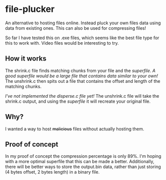 # file-plucker
An alternative to hosting files online. Instead pluck your own files data using data from existing ones.
This can also be used for compressing files! 

So far I have tested this on .exe files, which seems like the best file type for this to work with.
Video files would be interesting to try.

## How it works ##
The shrink.c file finds matching chunks from your file and the *superfile*.
*A good superfile would be a large file that contains data similar to your own!*
The unshrink.c then spits out a file that contains the offset and length of the matching chunks.

*I've not implemented the disperse.c file yet!*
The unshrink.c file will take the shrink.c output, and using the *superfile* it will recreate your original file.

## Why? ##
I wanted a way to host ~~malicious~~ files without actually hosting them.

## Proof of concept ##
In my proof of concept the compression percentage is only 89%. I'm hoping with a more optimal superfile that this can be made a better.
Additionally, there will be better ways to store the output.bin data, rather than just storing (4 bytes offset, 2 bytes length) in a binary file.